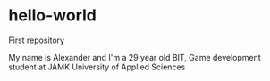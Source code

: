 # hello-world
First repository

My name is Alexander and I'm a 29 year old BIT, Game development student at JAMK University of Applied Sciences 
